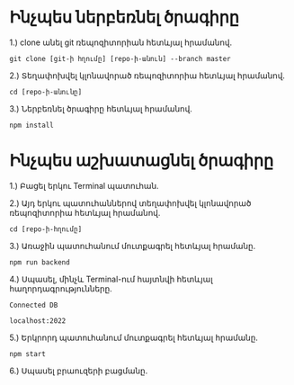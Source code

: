 # Ինչպես ներբեռնել ծրագիրը

1.) clone անել git ռեպոզիտորիան հետևյալ հրամանով․

`git clone [git-ի հղումը] [repo-ի-անուն] --branch master`

2.) Տեղափոխվել կլոնավորած ռեպոզիտորիա հետևյալ հրամանով․

`cd [repo-ի-անունը]`

3.) Ներբեռնել ծրագիրը հետևյալ հրամանով․

`npm install`

# Ինչպես աշխատացնել ծրագիրը

1.) Բացել երկու Terminal պատուհան․

2.) Այդ երկու պատուհաններով տեղափոխվել կլոնավորած ռեպոզիտորիա հետևյալ հրամանով․

`cd [repo-ի-հղումը]`

3.) Առաջին պատուհանում մուտքագրել հետևյալ հրամանը․

`npm run backend`

4.) Սպասել, մինչև Terminal-ում հայտնվի հետևյալ հաղորդագրությունները․

`Connected DB`

`localhost:2022`

5.) Երկրորդ պատուհանում մուտքագրել հետևյալ հրամանը․

`npm start`

6.) Սպասել բրաուզերի բացմանը․
